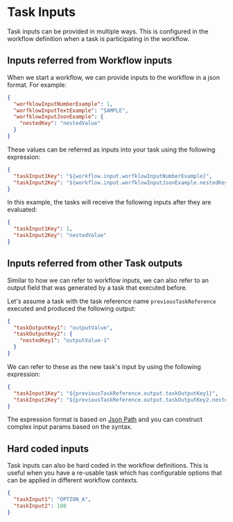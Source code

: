 # Task Inputs

Task inputs can be provided in multiple ways. This is configured in the workflow definition when a task is participating
in the workflow.

## Inputs referred from Workflow inputs

When we start a workflow, we can provide inputs to the workflow in a json format. For example:

```json
{
  "worfklowInputNumberExample": 1,
  "worfklowInputTextExample": "SAMPLE",
  "worfklowInputJsonExample": {
    "nestedKey": "nestedValue"
  }
}
```

These values can be referred as inputs into your task using the following expression:

```json
{
  "taskInput1Key": "${workflow.input.worfklowInputNumberExample}",
  "taskInput2Key": "${workflow.input.worfklowInputJsonExample.nestedKey}"
}
```

In this example, the tasks will receive the following inputs after they are evaluated:
```json
{
  "taskInput1Key": 1,
  "taskInput2Key": "nestedValue"
}
```

## Inputs referred from other Task outputs

Similar to how we can refer to workflow inputs, we can also refer to an output field that was generated by a task that
executed before.

Let's assume a task with the task reference name `previousTaskReference` executed and produced the following output:

```json
{
  "taskOutputKey1": "outputValue",
  "taskOutputKey2": {
    "nestedKey1": "outputValue-1"
  }
}
```

We can refer to these as the new task's input by using the following expression:

```json
{
  "taskInput1Key": "${previousTaskReference.output.taskOutputKey1}",
  "taskInput2Key": "${previousTaskReference.output.taskOutputKey2.nestedKey1}"
}
```

The expression format is based on [Json Path](https://goessner.net/articles/JsonPath/) and you can construct complex
input params based on the syntax.

## Hard coded inputs

Task inputs can also be hard coded in the workflow definitions. This is useful when you have a re-usable task which has
configurable options that can be applied in different workflow contexts.

```json
{
  "taskInput1": "OPTION_A",
  "taskInput2": 100
}
```
